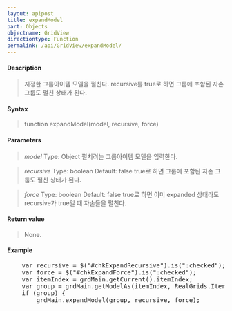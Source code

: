 ```yaml
---
layout: apipost
title: expandModel
part: Objects
objectname: GridView
directiontype: Function
permalink: /api/GridView/expandModel/
---
```



#### Description

> 지정한 그룹아이템 모델을 펼친다. recursive를 true로 하면 그룹에 포함된 자손 그룹도 펼친 상태가 된다.

#### Syntax

> function expandModel(model, recursive, force)

#### Parameters

> *model*
> Type: Object
> 펼치려는 그룹아이템 모델을 입력한다.

> *recursive*
> Type: boolean
> Default: false
> true로 하면 그룹에 포함된 자손 그룹도 펼친 상태가 된다.

> *force*
> Type: boolean
> Default: false
> true로 하면 이미 expanded 상태라도 recursive가 true일 때 자손들을 펼친다.
#### Return value

> None.

#### Example

<pre class="prettyprint">
    var recursive = $("#chkExpandRecursive").is(":checked");
    var force = $("#chkExpandForce").is(":checked");
	var itemIndex = grdMain.getCurrent().itemIndex;
	var group = grdMain.getModelAs(itemIndex, RealGrids.ItemType.GROUP);
	if (group) {
	    grdMain.expandModel(group, recursive, force);
</pre>

